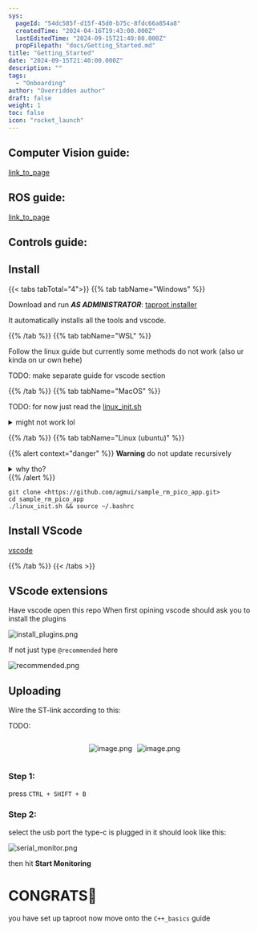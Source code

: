 ```yaml
---
sys:
  pageId: "54dc585f-d15f-45d0-b75c-8fdc66a854a8"
  createdTime: "2024-04-16T19:43:00.000Z"
  lastEditedTime: "2024-09-15T21:40:00.000Z"
  propFilepath: "docs/Getting_Started.md"
title: "Getting_Started"
date: "2024-09-15T21:40:00.000Z"
description: ""
tags:
  - "Onboarding"
author: "Overridden author"
draft: false
weight: 1
toc: false
icon: "rocket_launch"
---
```


## Computer Vision guide:

[link_to_page](86d45bc0-388b-4d26-8848-44f255f73d0e)

## ROS guide:

[link_to_page](3c76c1de-ec8f-46d6-8b0a-294005edc2d5)

## Controls guide:

## Install

{{< tabs tabTotal="4">}}
{{% tab tabName="Windows" %}}

Download and run _**AS ADMINISTRATOR**_: [taproot installer](https://github.com/Thornbots/TeachingFreshies/releases/tag/1.0)

It automatically installs all the tools and vscode.

{{% /tab %}}
{{% tab tabName="WSL" %}}

Follow the linux guide but currently some methods do not work (also ur kinda on ur own hehe)

TODO: make separate guide for vscode section

{{% /tab %}}
{{% tab tabName="MacOS" %}}

TODO: for now just read the [linux_init.sh](https://github.com/agmui/sample_rm_pico_app/blob/main/linux_init.sh)

<details>
<summary>might not work lol</summary>

`brew install libusb pkg-config`

Next install: [vscode](https://code.visualstudio.com/Download)

</details>

{{% /tab %}}
{{% tab tabName="Linux (ubuntu)" %}}

{{% alert context="danger" %}}
**Warning** do not update recursively
<details>
<summary>why tho?</summary>
There are some submodules that may go on for a while (like tinyusb) and I highly
recommend you don't need to get them.
If you want to see what submodules I update just look in `linux_init.sh`
</details>
{{% /alert %}}

```shell
git clone <https://github.com/agmui/sample_rm_pico_app.git>
cd sample_rm_pico_app
./linux_init.sh && source ~/.bashrc
```

## Install VScode

[vscode](https://code.visualstudio.com/Download)

{{% /tab %}}
{{< /tabs >}}

## VScode extensions

Have vscode open this repo
When first opining vscode should ask you to install the plugins

![install_plugins.png](https://prod-files-secure.s3.us-west-2.amazonaws.com/d518164a-d88e-44d1-a4ee-3adb3bd8bce0/89bd30f0-1825-4e77-867b-0a41ce370880/install_plugins.png?X-Amz-Algorithm=AWS4-HMAC-SHA256&X-Amz-Content-Sha256=UNSIGNED-PAYLOAD&X-Amz-Credential=ASIAZI2LB466QYGLHAOT%2F20250417%2Fus-west-2%2Fs3%2Faws4_request&X-Amz-Date=20250417T100917Z&X-Amz-Expires=3600&X-Amz-Security-Token=IQoJb3JpZ2luX2VjENL%2F%2F%2F%2F%2F%2F%2F%2F%2F%2FwEaCXVzLXdlc3QtMiJHMEUCIQCGZKtdryYuT1f8uw9J%2F%2Fsog7yO7nJi8vYLC3PzdvqAYQIgCM8mrL0sSnS1qv85I7f5aGdWq76ZdKrxq3eLkjIYWQEq%2FwMIWxAAGgw2Mzc0MjMxODM4MDUiDJ0wofbc4aYL%2B3a2JSrcAx2AsNZvTQnZSgDVGzStdkTA0IovDR93LKktqRe%2FpkK94a5jfiP1NEV5NWF1zzHweDuksMoeL58ms1bJQUPY3s5Z%2F%2BauKf2cv3rw9%2FbhOxmC90Asv%2FKCNiw7RAcEVJnwnAkxMjanfCOMRlx1T5BmPxRYteesLby0lkYZM5b4W0iYHSlNoKClOPhv8uUePenY1kmR%2BnOTWkLpxM5B1kXeoXj9%2B1Ps%2FSiptYzQGh4EaLZZwJfjCf538YyjbGvK%2BvQRM4z1KFdAQ9RiS%2B%2F9cU7l0jr22XLW%2BxUGZH3jtdD0BL5bcNFC7nHNZOy%2FOAg0Fssc9c5BzpeJwd1vPgC5RqXa%2Fi3bSosu2meRAVIBenFpMSOjl4NVZiG7qHhnyOCgcGLcQKBGQnU3%2FnCta8iYMyYfiKsnrS9W2WIKQEYgHntjFReAQ4aVZFwJ%2FBEQppq45Lqdz30K8yyAshqOFfLUR7lh8hnFxy7cxdqDh%2FDt%2FtrEl2veOBM5hPCUb0XXckA6bjXXFoDWAgwzgIx0cH1BL3KtNn8OqteTJhcl9ucz7z%2BkSAxJRCq48iyPCRKKTpXTLYB4%2BLThCwodEy1r0%2F4EmAtA0TJhev%2BMnZvDjtzeb6omYaKzFwmmUwtsUhnX7DzqMKaVg8AGOqUBpbaI2aPh%2F%2F9dPoU2ymk2OwmTtcHn2Gv6lkW30Pme3rwMQBrMybkuHkqjQLU0D7yFq5Ph3fLobZLsDUcdAS2PnFDAS2Z1Di9h5J1Zwy6z6dlQXiIZHy%2Fld0%2F2wvJAOqv%2FQJIQnAMSsPCy3n2LIwXDAGEbHTNpxLOoDmM25eHOMczBQtZz0Cqb3BKOyrdal7EzfRJalAhCzTqGv%2BE%2BBhvSE1mXqgWq&X-Amz-Signature=a263b746b2f8c4c937b0edf9b378e3191e601d06bdab64c797e4cfdf97f43142&X-Amz-SignedHeaders=host&x-id=GetObject)

If not just type `@recommended` here  

![recommended.png](https://prod-files-secure.s3.us-west-2.amazonaws.com/d518164a-d88e-44d1-a4ee-3adb3bd8bce0/61e661e9-5d85-4dfc-be0d-8d2097a5e793/recommended.png?X-Amz-Algorithm=AWS4-HMAC-SHA256&X-Amz-Content-Sha256=UNSIGNED-PAYLOAD&X-Amz-Credential=ASIAZI2LB466QYGLHAOT%2F20250417%2Fus-west-2%2Fs3%2Faws4_request&X-Amz-Date=20250417T100917Z&X-Amz-Expires=3600&X-Amz-Security-Token=IQoJb3JpZ2luX2VjENL%2F%2F%2F%2F%2F%2F%2F%2F%2F%2FwEaCXVzLXdlc3QtMiJHMEUCIQCGZKtdryYuT1f8uw9J%2F%2Fsog7yO7nJi8vYLC3PzdvqAYQIgCM8mrL0sSnS1qv85I7f5aGdWq76ZdKrxq3eLkjIYWQEq%2FwMIWxAAGgw2Mzc0MjMxODM4MDUiDJ0wofbc4aYL%2B3a2JSrcAx2AsNZvTQnZSgDVGzStdkTA0IovDR93LKktqRe%2FpkK94a5jfiP1NEV5NWF1zzHweDuksMoeL58ms1bJQUPY3s5Z%2F%2BauKf2cv3rw9%2FbhOxmC90Asv%2FKCNiw7RAcEVJnwnAkxMjanfCOMRlx1T5BmPxRYteesLby0lkYZM5b4W0iYHSlNoKClOPhv8uUePenY1kmR%2BnOTWkLpxM5B1kXeoXj9%2B1Ps%2FSiptYzQGh4EaLZZwJfjCf538YyjbGvK%2BvQRM4z1KFdAQ9RiS%2B%2F9cU7l0jr22XLW%2BxUGZH3jtdD0BL5bcNFC7nHNZOy%2FOAg0Fssc9c5BzpeJwd1vPgC5RqXa%2Fi3bSosu2meRAVIBenFpMSOjl4NVZiG7qHhnyOCgcGLcQKBGQnU3%2FnCta8iYMyYfiKsnrS9W2WIKQEYgHntjFReAQ4aVZFwJ%2FBEQppq45Lqdz30K8yyAshqOFfLUR7lh8hnFxy7cxdqDh%2FDt%2FtrEl2veOBM5hPCUb0XXckA6bjXXFoDWAgwzgIx0cH1BL3KtNn8OqteTJhcl9ucz7z%2BkSAxJRCq48iyPCRKKTpXTLYB4%2BLThCwodEy1r0%2F4EmAtA0TJhev%2BMnZvDjtzeb6omYaKzFwmmUwtsUhnX7DzqMKaVg8AGOqUBpbaI2aPh%2F%2F9dPoU2ymk2OwmTtcHn2Gv6lkW30Pme3rwMQBrMybkuHkqjQLU0D7yFq5Ph3fLobZLsDUcdAS2PnFDAS2Z1Di9h5J1Zwy6z6dlQXiIZHy%2Fld0%2F2wvJAOqv%2FQJIQnAMSsPCy3n2LIwXDAGEbHTNpxLOoDmM25eHOMczBQtZz0Cqb3BKOyrdal7EzfRJalAhCzTqGv%2BE%2BBhvSE1mXqgWq&X-Amz-Signature=85c5defb4fb41b0d51248ae969399f070cf0b01c553f9742654b7b42f8aaf092&X-Amz-SignedHeaders=host&x-id=GetObject)

## Uploading

Wire the ST-link according to this:

TODO:

<div style="display: flex;flex-direction: row; column-gap:10px; max-width: 630px;justify-content: center;">
<div>

![image.png](https://prod-files-secure.s3.us-west-2.amazonaws.com/d518164a-d88e-44d1-a4ee-3adb3bd8bce0/210ecb78-1116-4d7b-b9b7-2292f66fa2c2/image.png?X-Amz-Algorithm=AWS4-HMAC-SHA256&X-Amz-Content-Sha256=UNSIGNED-PAYLOAD&X-Amz-Credential=ASIAZI2LB4662S5DKWL4%2F20250417%2Fus-west-2%2Fs3%2Faws4_request&X-Amz-Date=20250417T100918Z&X-Amz-Expires=3600&X-Amz-Security-Token=IQoJb3JpZ2luX2VjENL%2F%2F%2F%2F%2F%2F%2F%2F%2F%2FwEaCXVzLXdlc3QtMiJGMEQCIDW1gnxGYXrP43dZ044O7%2BRdSEhZJQb6WWOBJMzP9XtgAiBpacZRD6fHRt837FvyfdN9NZuvt1SnlDS923NU32amBSr%2FAwhbEAAaDDYzNzQyMzE4MzgwNSIMmBsnF1ZYkYQ3rf%2B5KtwDuZUndy8%2FKaNsNHbzctliiu4ZxFQjM2ZRqOzhOsDL83CK3aMJb%2BMyrI1Kin9yISOwzMHOx2zAm4xh0QCPpSdHI7ywke6ieyvMv4nIariJl4aTZnDjHf8%2BKtd9iPg8uNj%2F%2Fl2Wg%2Be4Q9lYqDsyb8cW1PTVs%2FgQsBx5oEOk%2BZ%2BoRuLAbTlF6E3%2Fe2Ov0hxTirBBwXVSY7bM%2BD3ORVexFI47iDfIuwpBIA8nnkCnvGsZUfyzoyC0O3G9uFPY0j%2Be%2Fs1n9vpUxhfKiIhxs03e0ImCrotas070ExYpFcaOKRuYDAWEhT1toFrTafuo17BAUYfn08G3%2F7bLHI0ChNT60ocZQkoumQnXpgpB3KvPsr%2Fi7Pw4gxE8mYp2%2FecMDlKagvPDxYkXN89D3KJbOAvp9IZeeL1AOD%2FlTiP5AGRcOcNosVyOhEEC47haK6it5NyvJz9ZUMBda4LxhWP0bvXlMvwWiMfC8ZMk54JVHL0jpdRSpjS4O5XUZEklbStuF1yyann76VZ7IUfK4oHz2d%2Fbsf%2BrDu7krOSMKSrkxebKwSVijFfwLpQEvBcAVOmrhnqFKBMj%2FwFsVKCFsECKiGer5MGwao%2Bub9M06luVW4gukF%2BSi7FGpbqxKTAAZyN7Wdswm5WDwAY6pgHTroQe4%2FLWYfW7tMUfCGPnhJE0NgUgi7OQzAeq67MUglSO7%2FDUzhko7h39HzHyGpmvdcEqEnAmEV3ApPhx5vSJo2isXZtxCT0dmWzwCmwYDKB404bSBO8SuPDP56WhVjYK1xQqZ%2FHr78E7DcfMV92%2B%2BsXdD7ZKg5K%2FBRhcLxqTSUx9w8rqFNdBMBb8CpPSpF6e0Sz7aEZ5YvnJwbQ1gMTZYFsyBWfk&X-Amz-Signature=3d0777b81a943ed8a5feca5798d0f5d7418c7dff6b2c5ee34c83dc31a865398a&X-Amz-SignedHeaders=host&x-id=GetObject)

</div>
<div>

![image.png](https://prod-files-secure.s3.us-west-2.amazonaws.com/d518164a-d88e-44d1-a4ee-3adb3bd8bce0/33a0fd0f-8ca6-4a86-8e09-26e95ded1fff/image.png?X-Amz-Algorithm=AWS4-HMAC-SHA256&X-Amz-Content-Sha256=UNSIGNED-PAYLOAD&X-Amz-Credential=ASIAZI2LB466YF4OB4XN%2F20250417%2Fus-west-2%2Fs3%2Faws4_request&X-Amz-Date=20250417T100918Z&X-Amz-Expires=3600&X-Amz-Security-Token=IQoJb3JpZ2luX2VjENL%2F%2F%2F%2F%2F%2F%2F%2F%2F%2FwEaCXVzLXdlc3QtMiJGMEQCIBB0mpNbuw3VlDkEcW6ax5AvkyOaoWmNSIp99FVuIRklAiBxIPXgzLjY5PrMx9KJ%2Bo7HpkirCzhBEhaaJdxnbhczpir%2FAwhbEAAaDDYzNzQyMzE4MzgwNSIM0CZFUquTt9CwhpVmKtwDP7HCW3B2Szk7Iqz9Ar9soeSeADQqSWA6dUaq5WLQ85RKNYnsHUREl4fdfWuB18d%2FMwerkPdFOm03WMw9whpblHzDWq5a2bRiL5tW7f50W%2BSZGgfgACuV0WtpYuPEKMJ7Ba1AbzsN6Vb1n%2FApA4t1UUaySBJ%2FmnsOMWPtKWSm3ypnA1FM3h5JDXbp%2FiivNY6jgxzh7BGoxKawyTLItlsSexJPcZ0q9xXTULFHynXcmPDbzScpUMarmcPo6Q94CCjpRHVy%2BKOsWLMXxd7x3FAJ%2BVSYK4b17l4aUn1A38pM71AWUQs8Gu%2B4aT%2BVGTn3EHuZ1Pxuze6tpJyxgbWXhD5ybahWuAmRM2iAv17Tvnqfc%2BzZPsj0BfUskS53RudiCZBWh6Eq7QZB5wg0jUVZdjRxiE0Rd9z%2F3PgUZWE1PyiqRYOBEJRd5Ca5VuaDskILjLFrpQyw9HwjAkC0ESL95vh7rqQk%2BMBed%2F0YuY5oKiKJ9uaGzdaIShgpmcXOLGFcM9t%2Fdoq5m3dKA%2F83r3UYm0U%2FgfBmQfNC9z0Wgi6QxZ3zwqdqE5pDxvjfrmnJrKCDtHRBANZGh7VzE2C57qSjlnroKco8Q0T0Ubi5KHF%2Fm083BlqMm8XnhhmpXYL%2F%2Fb8w2JSDwAY6pgF7sUWJoA40IuYQW3IgrTw54B85IzMFSMtW7yzsaI3W4fmkqDPnm6BQwZmOsYSUBYTzCzsIKVJkK0IaYQcYygHT2q0HF%2Bx2hgGNzOrbJD%2FSCBy7Ehlwm4WGQyZG9twvl2dwp6bj9lD1KlDl%2B9lgv6DRgDX%2F6m%2BgGV4a0RodMCyGDouJf%2FasTAqnDMrqCpbbt89fmoi9JJwNTAkFTwOWf0uO8jsM5G%2Bx&X-Amz-Signature=d169962866eeed28bcce5bd1c58444c1cbe0f2f1c7fc3284d086e3504ac77582&X-Amz-SignedHeaders=host&x-id=GetObject)

</div>
</div>

### Step 1:

press `CTRL + SHIFT + B`

### Step 2:

select the usb port the type-c is plugged in it should look like this:

![serial_monitor.png](https://prod-files-secure.s3.us-west-2.amazonaws.com/d518164a-d88e-44d1-a4ee-3adb3bd8bce0/f03f4774-05d4-4393-b6a0-d5efb6d315ab/serial_monitor.png?X-Amz-Algorithm=AWS4-HMAC-SHA256&X-Amz-Content-Sha256=UNSIGNED-PAYLOAD&X-Amz-Credential=ASIAZI2LB466QYGLHAOT%2F20250417%2Fus-west-2%2Fs3%2Faws4_request&X-Amz-Date=20250417T100917Z&X-Amz-Expires=3600&X-Amz-Security-Token=IQoJb3JpZ2luX2VjENL%2F%2F%2F%2F%2F%2F%2F%2F%2F%2FwEaCXVzLXdlc3QtMiJHMEUCIQCGZKtdryYuT1f8uw9J%2F%2Fsog7yO7nJi8vYLC3PzdvqAYQIgCM8mrL0sSnS1qv85I7f5aGdWq76ZdKrxq3eLkjIYWQEq%2FwMIWxAAGgw2Mzc0MjMxODM4MDUiDJ0wofbc4aYL%2B3a2JSrcAx2AsNZvTQnZSgDVGzStdkTA0IovDR93LKktqRe%2FpkK94a5jfiP1NEV5NWF1zzHweDuksMoeL58ms1bJQUPY3s5Z%2F%2BauKf2cv3rw9%2FbhOxmC90Asv%2FKCNiw7RAcEVJnwnAkxMjanfCOMRlx1T5BmPxRYteesLby0lkYZM5b4W0iYHSlNoKClOPhv8uUePenY1kmR%2BnOTWkLpxM5B1kXeoXj9%2B1Ps%2FSiptYzQGh4EaLZZwJfjCf538YyjbGvK%2BvQRM4z1KFdAQ9RiS%2B%2F9cU7l0jr22XLW%2BxUGZH3jtdD0BL5bcNFC7nHNZOy%2FOAg0Fssc9c5BzpeJwd1vPgC5RqXa%2Fi3bSosu2meRAVIBenFpMSOjl4NVZiG7qHhnyOCgcGLcQKBGQnU3%2FnCta8iYMyYfiKsnrS9W2WIKQEYgHntjFReAQ4aVZFwJ%2FBEQppq45Lqdz30K8yyAshqOFfLUR7lh8hnFxy7cxdqDh%2FDt%2FtrEl2veOBM5hPCUb0XXckA6bjXXFoDWAgwzgIx0cH1BL3KtNn8OqteTJhcl9ucz7z%2BkSAxJRCq48iyPCRKKTpXTLYB4%2BLThCwodEy1r0%2F4EmAtA0TJhev%2BMnZvDjtzeb6omYaKzFwmmUwtsUhnX7DzqMKaVg8AGOqUBpbaI2aPh%2F%2F9dPoU2ymk2OwmTtcHn2Gv6lkW30Pme3rwMQBrMybkuHkqjQLU0D7yFq5Ph3fLobZLsDUcdAS2PnFDAS2Z1Di9h5J1Zwy6z6dlQXiIZHy%2Fld0%2F2wvJAOqv%2FQJIQnAMSsPCy3n2LIwXDAGEbHTNpxLOoDmM25eHOMczBQtZz0Cqb3BKOyrdal7EzfRJalAhCzTqGv%2BE%2BBhvSE1mXqgWq&X-Amz-Signature=42acebd527988a06d72cbd2548de2ecdb5f4a3a25487e2745400ed4ba6bd8062&X-Amz-SignedHeaders=host&x-id=GetObject)

then hit **Start Monitoring**

# CONGRATS🎉

you have set up taproot now move onto the `C++_basics` guide
